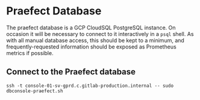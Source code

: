 # Praefect Database

The praefect database is a GCP CloudSQL PostgreSQL instance. On occasion it will
be necessary to connect to it interactively in a `psql` shell. As with all
manual database access, this should be kept to a minimum, and
frequently-requested information should be exposed as Prometheus metrics if
possible.

## Connect to the Praefect database

```shell
ssh -t console-01-sv-gprd.c.gitlab-production.internal -- sudo dbconsole-praefect.sh
```
